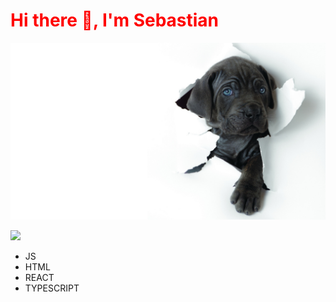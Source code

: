 
<p align="center">
<h1 style="color: red;">Hi there 👋, I'm Sebastian </h1>
</p>

![Dog](https://github.com/besthost86/besthost86/blob/master/R.jpeg)

![](https://img.shields.io/endpoint?url=https://github.com/besthost86/besthost86/edit/main/README.md&label=HTML&message=Web&style=for-the-badge&logo=appveyor)
* JS
* HTML
* REACT
* TYPESCRIPT
